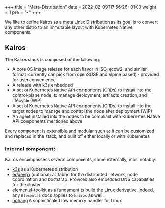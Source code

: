 +++
title = "Meta-Distribution"
date = 2022-02-09T17:56:26+01:00
weight = 1
pre = "<b>- </b>"
+++

We like to define kairos as a meta Linux Distribution as its goal is to convert any other distro to an immutable layout with Kubernetes Native components.

## Kairos

The Kairos stack is composed of the following:

- A core OS image release for each flavor in ISO, qcow2, and similar format (currently can pick from openSUSE and Alpine based) - provided for user convenience
- A release with k3s embedded
- A set of Kubernetes Native API components (CRDs) to install into the control-plane node, to manage deployment, artifacts creation, and lifecycle (WIP)
- A set of Kubernetes Native API components (CRDs) to install into the target nodes to manage and control the node after deployment (WIP)
- An agent installed into the nodes to be compliant with Kubernetes Native API components mentioned above

Every component is extensible and modular such as it can be customized and replaced in the stack, and built off either locally or with Kubernetes

### Internal components

Kairos encompassess several components, some externally, most notably:

- [k3s](https://k3s.io) as a Kubernetes distribution
- [edgevpn](https://mudler.github.io/edgevpn) (optional) as fabric for the distributed network, node coordination and bootstrap. Provides also embedded DNS capabilities for the cluster.
- [elemental-toolkit](https://rancher.github.io/elemental-toolkit/docs/) as a fundament to build the Linux derivative. Indeed, any `Elemental` docs applies to `kairos` as well.
- [nohang](https://github.com/hakavlad/nohang) A sophisticated low memory handler for Linux 